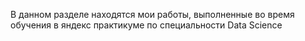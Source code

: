 В данном разделе находятся мои работы, выполненные во время обучения в яндекс практикуме по специальности Data Science
